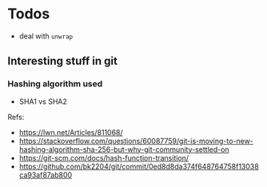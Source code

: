 # Todos
- deal with `unwrap`


## Interesting stuff in git

### Hashing algorithm used

- SHA1 vs SHA2

Refs:
- https://lwn.net/Articles/811068/
- https://stackoverflow.com/questions/60087759/git-is-moving-to-new-hashing-algorithm-sha-256-but-why-git-community-settled-on
- https://git-scm.com/docs/hash-function-transition/
- https://github.com/bk2204/git/commit/0ed8d8da374f648764758f13038ca93af87ab800
